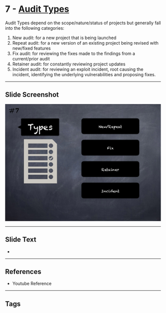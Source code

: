 
# 7 - [Audit Types](./Audit%20Types.md)

Audit Types depend on the scope/nature/status of projects but generally fall into the following categories:


1.  New audit: for a new project that is being launched
2.  Repeat audit: for a new version of an existing project being revised with new/fixed features
3.  Fix audit: for reviewing the fixes made to the findings from a current/prior audit
4.  Retainer audit: for constantly reviewing project updates
5.  Incident audit: for reviewing an exploit incident, root causing the incident, identifying the underlying vulnerabilities and proposing fixes.


___
## Slide Screenshot
![007.png](../../images/6.%20Audit%20Techniques%20and%20Tools%20101/007.png)
___
## Slide Text
- 
___
## References
- Youtube Reference
___
## Tags
